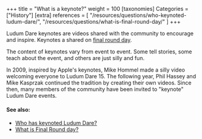 +++
title = "What is a keynote?"
weight = 100
[taxonomies]
Categories = ["History"]
[extra]
references = [
    "/resources/questions/who-keynoted-ludum-dare/",
    "/resources/questions/what-is-final-round-day/"
]
+++

Ludum Dare keynotes are videos shared with the community to encourage and inspire. Keynotes a shared on [final round day](/resources/questions/what-is-final-round-day/).

The content of keynotes vary from event to event. Some tell stories, some teach about the event, and others are just silly and fun. 

In 2009, inspired by Apple's keynotes, Mike Hommel made a silly video welcoming everyone to Ludum Dare 15. The following year, Phil Hassey and Mike Kasprzak continued the tradition by creating their own videos. Since then, many members of the community have been invited to "keynote" Ludum Dare events. 


#### See also:
* [Who has keynoted Ludum Dare?](/resources/questions/who-keynoted-ludum-dare/)
* [What is Final Round day?](/resources/questions/what-is-final-round-day/)
